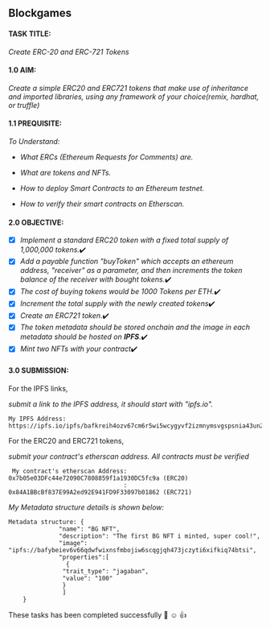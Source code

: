 ## Blockgames
#### <b>TASK TITLE</b>:
_Create ERC-20 and ERC-721 Tokens_
#### <b>1.0 AIM</b>:
_Create a simple ERC20 and ERC721 tokens that make use of inheritance and imported libraries, using any framework of your choice(remix, hardhat, or truffle)_
#### <b>1.1 PREQUISITE</b>:
 _To Understand:_
  - _What ERCs (Ethereum Requests for Comments) are._
  
  - _What are tokens and NFTs._
  
  - _How to deploy Smart Contracts to an Ethereum testnet._
  
  - _How to verify their smart contracts on Etherscan._
#### <b>2.0 OBJECTIVE</b>:
- [x] _Implement a standard ERC20 token with a fixed total supply of 1,000,000 tokens._:heavy_check_mark:
- [x] _Add a payable function "buyToken" which accepts an ethereum address, "receiver" as a parameter, and then increments the token balance of the receiver with bought tokens._:heavy_check_mark:
- [x] _The cost of buying tokens would be 1000 Tokens per ETH._:heavy_check_mark:
- [x] _Increment the total supply with the newly created tokens_:heavy_check_mark:
- [x] _Create an ERC721 token._:heavy_check_mark:
- [x] _The token metadata should be stored onchain and the image in each metadata should be hosted on **IPFS**._:heavy_check_mark:
- [x] _Mint two NFTs with your contract_:heavy_check_mark:
#### <b>3.0 SUBMISSION</b>: 
  For the IPFS links,
  
  _submit a link to the IPFS address, it should start with "ipfs.io"._
  
    My IPFS Address: https://ipfs.io/ipfs/bafkreih4ozv67cm6r5wi5wcygyvf2izmnymsvgspsnia43un226dp5lkkq
      
  For the ERC20 and ERC721 tokens,
  
  _submit your contract's etherscan address. All contracts must be verified_
  
     My contract's etherscan Address: 0x7b05e03DFc44e72090C7808859f1a1930DC5fc9a (ERC20)
                                    : 0x84A1BBcBf837E99A2ed92E941FD9F33097b01862 (ERC721)

_My Metadata structure details is shown below:_

 ```
 Metadata structure: {
               "name": "BG NFT",
               "description": "The first BG NFT i minted, super cool!",
               "image": "ipfs://bafybeiev6v66qdwfwixnsfmbojiw6scqgjqh473jczyti6xifkiq74btsi",
               "properties":[
                 {
                "trait_type": "jagaban",
                "value": "100"
                }
                ]
     }
```
These tasks has been completed successfully :tada: :relaxed: :+1:
